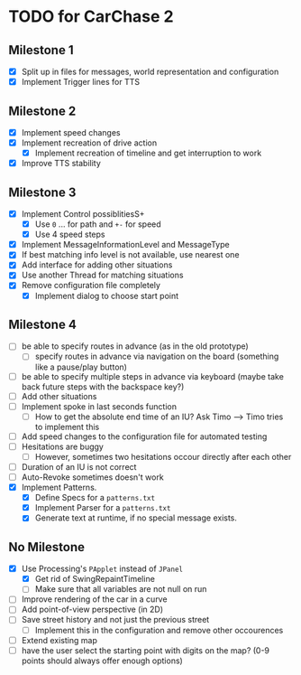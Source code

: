 # TODO for CarChase 2

## Milestone 1
 * [x] Split up in files for messages, world representation and configuration
 * [x] Implement Trigger lines for TTS

## Milestone 2
 * [x] Implement speed changes
 * [x] Implement recreation of drive action
   * [x] Implement recreation of timeline and get interruption to work
 * [x] Improve TTS stability

## Milestone 3
 * [x] Implement Control possiblitiesS+
   * [x] Use `0` ... for path and `+-` for speed
   * [x] Use 4 speed steps
 * [x] Implement MessageInformationLevel and MessageType
 * [x] If best matching info level is not available, use nearest one
 * [x] Add interface for adding other situations
 * [x] Use another Thread for matching situations
 * [x] Remove configuration file completely
   * [x] Implement dialog to choose start point

## Milestone 4
 * [ ] be able to specify routes in advance (as in the old prototype)
   * [ ] specify routes in advance via navigation on the board (something like a pause/play button)
 * [ ] be able to specify multiple steps in advance via keyboard (maybe take back future steps with the backspace key?)
 * [ ] Add other situations
 * [ ] Implement spoke in last seconds function
   * [ ] How to get the absolute end time of an IU? Ask Timo --> Timo tries to implement this
 * [ ] Add speed changes to the configuration file for automated testing
 * [ ] Hesitations are buggy
   * [ ] However, sometimes two hesitations occour directly after each other
 * [ ] Duration of an IU is not correct
 * [ ] Auto-Revoke sometimes doesn't work
 * [x] Implement Patterns.
   * [x] Define Specs for a `patterns.txt`
   * [x] Implement Parser for a `patterns.txt`
   * [x] Generate text at runtime, if no special message exists.

## No Milestone
 * [x] Use Processing's `PApplet` instead of `JPanel`
   * [x] Get rid of SwingRepaintTimeline
   * [ ] Make sure that all variables are not null on run
 * [ ] Improve rendering of the car in a curve
 * [ ] Add point-of-view perspective (in 2D)
 * [ ] Save street history and not just the previous street
   * [ ] Implement this in the configuration and remove other occourences
 * [ ] Extend existing map
 * [ ] have the user select the starting point with digits on the map? (0-9 points should always offer enough options)
